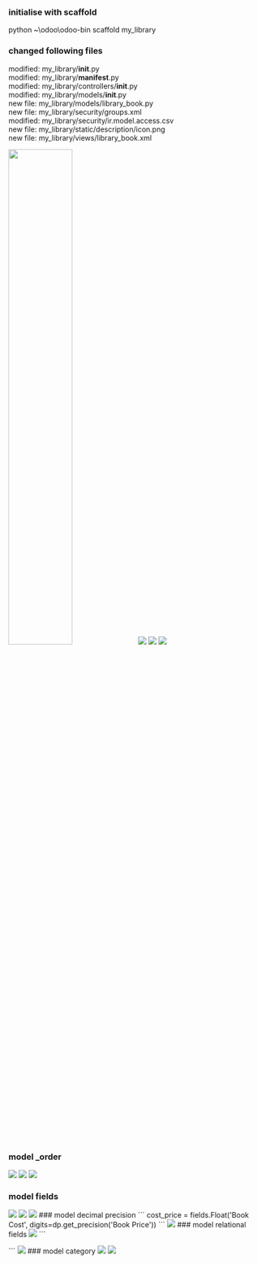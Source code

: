 ### initialise with scaffold
python ~\odoo\odoo-bin scaffold my_library

### changed following files

modified:   my_library/__init__.py   
modified:   my_library/__manifest__.py  
modified:   my_library/controllers/__init__.py  
modified:   my_library/models/__init__.py  
new file:   my_library/models/library_book.py  
new file:   my_library/security/groups.xml  
modified:   my_library/security/ir.model.access.csv  
new file:   my_library/static/description/icon.png  
new file:   my_library/views/library_book.xml   

<img src="https://github.com/hanminghe/myodoo12tests/blob/master/img/001.png" width="50%">
<img src="https://github.com/hanminghe/myodoo12tests/blob/master/img/002.png" >
<img src="https://github.com/hanminghe/myodoo12tests/blob/master/img/003.png" >

<img src="https://github.com/hanminghe/myodoo12tests/blob/master/img/004.png" >

### model _order
<img src="https://github.com/hanminghe/myodoo12tests/blob/master/img/005.png" >
<img src="https://github.com/hanminghe/myodoo12tests/blob/master/img/006.png" >
<img src="https://github.com/hanminghe/myodoo12tests/blob/master/img/007.png" >

### model fields
<img src="https://github.com/hanminghe/myodoo12tests/blob/master/img/008.png" >
<img src="https://github.com/hanminghe/myodoo12tests/blob/master/img/009.png" >
<img src="https://github.com/hanminghe/myodoo12tests/blob/master/img/010.png" >
### model decimal precision
```
cost_price = fields.Float('Book Cost', digits=dp.get_precision('Book Price'))
```
<img src="https://github.com/hanminghe/myodoo12tests/blob/master/img/011.png" >
### model relational fields
<img src="https://github.com/hanminghe/myodoo12tests/blob/master/img/012.png" >
```
<form>
	<group>
		<group>
			<field name="name"/>
			<field name="author_ids" widget="many2many_tags"/>
			<field name="state"/>
			<field name="pages"/>
			<field name="notes"/>
			<field name="cost_price"/>
			<field name="retail_price"/>
			<field name="currency_id"/>
		</group>
		<group>
			<field name="short_name"/>
			<field name="publisher_id"/>
			<field name="date_release"/>
			<field name="date_updated"/>
			<field name="cover" widget="image" class="oe_avatar"/>
			<field name="reader_rating"/>
		</group>
	</group>
	<group>
		<field name="description"/>
	</group>
</form>
```
<img src="https://github.com/hanminghe/myodoo12tests/blob/master/img/013.png" >
### model category

<img src="https://github.com/hanminghe/myodoo12tests/blob/master/img/014.png" >
<img src="https://github.com/hanminghe/myodoo12tests/blob/master/img/015.png" >

